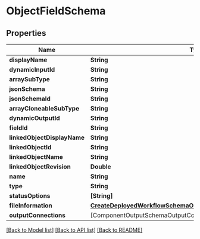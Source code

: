 # ObjectFieldSchema

## Properties
Name | Type | Description | Notes
------------ | ------------- | ------------- | -------------
**displayName** | **String** |  | 
**dynamicInputId** | **String** |  | 
**arraySubType** | **String** |  | [optional] 
**jsonSchema** | **String** |  | [optional] 
**jsonSchemaId** | **String** |  | [optional] 
**arrayCloneableSubType** | **String** |  | [optional] 
**dynamicOutputId** | **String** |  | 
**fieldId** | **String** |  | 
**linkedObjectDisplayName** | **String** |  | [optional] 
**linkedObjectId** | **String** |  | [optional] 
**linkedObjectName** | **String** |  | [optional] 
**linkedObjectRevision** | **Double** |  | [optional] 
**name** | **String** |  | 
**type** | **String** |  | 
**statusOptions** | **[String]** |  | [optional] 
**fileInformation** | [**CreateDeployedWorkflowSchemaObjectsInnerFieldsInnerFileInformation**](CreateDeployedWorkflowSchemaObjectsInnerFieldsInnerFileInformation.md) |  | [optional] 
**outputConnections** | [ComponentOutputSchemaOutputConnectionsInner] |  | [optional] 

[[Back to Model list]](../README.md#documentation-for-models) [[Back to API list]](../README.md#documentation-for-api-endpoints) [[Back to README]](../README.md)


